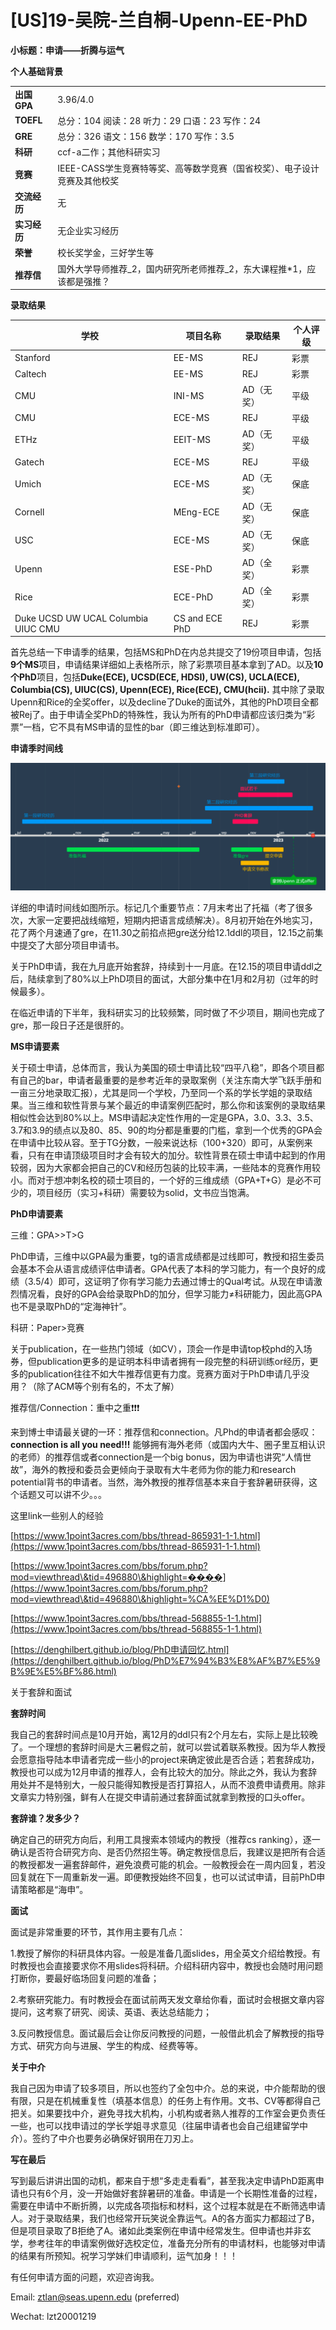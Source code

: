 # [US]19-吴院-兰自桐-Upenn-EE-PhD

**小标题：申请——折腾与运气**

**个人基础背景**

|  |  |
| ----- | ----------------------------------------- |
| **出国GPA** | 3.96/4.0                                  |
| **TOEFL** | 总分：104 阅读：28 听力：29 口语：23 写作：24            |
| **GRE**   | 总分：326 语文：156 数学：170 写作：3.5               |
| **科研**    | ccf-a二作；其他科研实习                            |
| **竞赛**    | IEEE-CASS学生竞赛特等奖、高等数学竞赛（国省校奖）、电子设计竞赛及其他校奖 |
| **交流经历**  | 无                                         |
| **实习经历**  | 无企业实习经历                                   |
| **荣誉**    | 校长奖学金，三好学生等                               |
| **推荐信**   | 国外大学导师推荐_2，国内研究所老师推荐_2，东大课程推\*1，应该都是强推？   |

**录取结果**

| 学校                                  | 项目名称           | 录取结果   | 个人评级 |
| ----------------------------------- | -------------- | ------ | ---- |
| Stanford                            | EE-MS          | REJ    | 彩票   |
| Caltech                             | EE-MS          | REJ    | 彩票   |
| CMU                                 | INI-MS         | AD（无奖） | 平级   |
| CMU                                 | ECE-MS         | REJ    | 平级   |
| ETHz                                | EEIT-MS        | AD（无奖） | 平级   |
| Gatech                              | ECE-MS         | REJ    | 平级   |
| Umich                               | ECE-MS         | AD（无奖） | 保底   |
| Cornell                             | MEng-ECE       | AD（无奖） | 保底   |
| USC                                 | ECE-MS         | AD（无奖） | 保底   |
| Upenn                               | ESE-PhD        | AD（全奖） | 彩票   |
| Rice                                | ECE-PhD        | AD（全奖） | 彩票   |
| Duke UCSD UW UCAL Columbia UIUC CMU | CS and ECE PhD | REJ    | 彩票   |

首先总结一下申请季的结果，包括MS和PhD在内总共提交了19份项目申请，包括**9个MS**项目，申请结果详细如上表格所示，除了彩票项目基本拿到了AD。以及**10个PhD**项目，包括**Duke(ECE), UCSD(ECE, HDSI), UW(CS), UCLA(ECE), Columbia(CS), UIUC(CS), Upenn(ECE), Rice(ECE), CMU(hcii).** 其中除了录取Upenn和Rice的全奖offer，以及decline了Duke的面试外，其他的PhD项目全都被Rej了。由于申请全奖PhD的特殊性，我认为所有的PhD申请都应该归类为“彩票”一档，它不具有MS申请的显性的bar（即三维达到标准即可）。

**申请季时间线**

![](images/image1.png)

详细的申请时间线如图所示。标记几个重要节点：7月末考出了托福（考了很多次，大家一定要把战线缩短，短期内把语言成绩解决）。8月初开始在外地实习，花了两个月速通了gre，在11.30之前掐点把gre送分给12.1ddl的项目，12.15之前集中提交了大部分项目申请书。

关于PhD申请，我在九月底开始套辞，持续到十一月底。在12.15的项目申请ddl之后，陆续拿到了80%以上PhD项目的面试，大部分集中在1月和2月初（过年的时候最多）。

在临近申请的下半年，我科研实习的比较频繁，同时做了不少项目，期间也完成了gre，那一段日子还是很肝的。

**MS申请要素**

关于硕士申请，总体而言，我认为美国的硕士申请比较“四平八稳”，即各个项目都有自己的bar，申请者最重要的是参考近年的录取案例（关注东南大学飞跃手册和一亩三分地录取汇报），尤其是同一个学校，乃至同一个系的学长学姐的录取结果。当三维和软性背景与某个最近的申请案例匹配时，那么你和该案例的录取结果相似性会达到80%以上。MS申请起决定性作用的一定是GPA，3.0、3.3、3.5、3.7和3.9的绩点以及80、85、90的均分都是重要的门槛，拿到一个优秀的GPA会在申请中比较从容。至于TG分数，一般来说达标（100+320）即可，从案例来看，只有在申请顶级项目时才会有较大的加分。软性背景在硕士申请中起到的作用较弱，因为大家都会把自己的CV和经历包装的比较丰满，一些陆本的竞赛作用较小。而对于想冲刺名校的硕士项目的，一个好的三维成绩（GPA+T+G）是必不可少的，项目经历（实习+科研）需要较为solid，文书应当饱满。

**PhD申请要素**

三维：GPA>>T>G

PhD申请，三维中以GPA最为重要，tg的语言成绩都是过线即可，教授和招生委员会基本不会从语言成绩评估申请者。GPA代表了本科的学习能力，有一个良好的成绩（3.5/4）即可，这证明了你有学习能力去通过博士的Qual考试。从现在申请激烈情况看，良好的GPA会给录取PhD的加分，但学习能力≠科研能力，因此高GPA也不是录取PhD的“定海神针”。

科研：Paper>竞赛

关于publication，在一些热门领域（如CV），顶会一作是申请top校phd的入场券，但publication更多的是证明本科申请者拥有一段完整的科研训练or经历，更多的publication往往不如大牛推荐信更有力度。竞赛方面对于PhD申请几乎没用？（除了ACM等个别有名的，不太了解）

推荐信/Connection：重中之重❗❗❗

来到博士申请最关键的一环：推荐信和connection。凡Phd的申请者都会感叹：**connection is all you need!!!** 能够拥有海外老师（或国内大牛、圈子里互相认识的老师）的推荐信或者connection是一个big bonus，因为申请也讲究“人情世故”，海外的教授和委员会更倾向于录取有大牛老师为你的能力和research potential背书的申请者。当然，海外教授的推荐信基本来自于套辞暑研获得，这个话题又可以讲不少。。。

这里link一些别人的经验

[https://www.1point3acres.com/bbs/thread-865931-1-1.html](https://www.1point3acres.com/bbs/thread-865931-1-1.html)

[https://www.1point3acres.com/bbs/forum.php?mod=viewthread\&tid=496880\&highlight=����](https://www.1point3acres.com/bbs/forum.php?mod=viewthread\&tid=496880\&highlight=%CA%EE%D1%D0)

[https://www.1point3acres.com/bbs/thread-568855-1-1.html](https://www.1point3acres.com/bbs/thread-568855-1-1.html)

[https://denghilbert.github.io/blog/PhD申请回忆.html](https://denghilbert.github.io/blog/PhD%E7%94%B3%E8%AF%B7%E5%9B%9E%E5%BF%86.html)

关于套辞和面试

**套辞时间**

我自己的套辞时间点是10月开始，离12月的ddl只有2个月左右，实际上是比较晚了。一个理想的套辞时间是大三暑假之前，就可以尝试着联系教授。因为华人教授会愿意指导陆本申请者完成一些小的project来确定彼此是否合适；若套辞成功，教授也可以成为12月申请的推荐人，会有比较大的加分。除此之外，我认为套辞用处并不是特别大，一般只能得知教授是否打算招人，从而不浪费申请费用。除非文章实力特别强，鲜有人在提交申请前通过套辞面试就拿到教授的口头offer。

**套辞谁？发多少？**

确定自己的研究方向后，利用工具搜索本领域内的教授（推荐cs ranking），逐一确认是否符合研究方向、是否仍然招生等。确定教授信息后，我建议是把所有合适的教授都发一遍套辞邮件，避免浪费可能的机会。一般教授会在一周内回复，若没回复就在下一周重新发一遍。即便教授始终不回复，也可以试试申请，目前PhD申请策略都是“海申”。

**面试**

面试是非常重要的环节，其作用主要有几点：

1.教授了解你的科研具体内容。一般是准备几面slides，用全英文介绍给教授。有时教授也会直接要求你不用slides将科研。介绍科研内容中，教授也会随时用问题打断你，要最好临场回复问题的准备；

2.考察研究能力。有时教授会在面试前两天发文章给你看，面试时会根据文章内容提问，这考察了研究、阅读、英语、表达总结能力；

3.反问教授信息。面试最后会让你反问教授的问题，一般借此机会了解教授的指导方式、研究方向与进展、学生的构成、经费等等。

**关于中介**

我自己因为申请了较多项目，所以也签约了全包中介。总的来说，中介能帮助的很有限，只是在机械重复性（填基本信息）的任务上有作用。文书、CV等都得自己把关。如果要找中介，避免寻找大机构，小机构或者熟人推荐的工作室会更负责任一些，也可以找申请过的学长学姐寻求意见（往届申请者也会自己组建留学中介）。签约了中介也要务必确保好钢用在刀刃上。

**写在最后**

写到最后讲讲出国的动机，都来自于想“多走走看看”，甚至我决定申请PhD距离申请也只有6个月，没一开始做好套辞暑研的准备。申请是一个长期性准备的过程，需要在申请中不断折腾，以完成各项指标和材料，这个过程本就是在不断筛选申请人。对于录取结果，我们也经常开玩笑说全靠运气。A的各方面实力都超过了B，但是项目录取了B拒绝了A。诸如此类案例在申请中经常发生。但申请也并非玄学，参考往年的申请案例做好选校定位，准备充分所有的申请材料，也能够对申请的结果有所预知。祝学习学妹们申请顺利，运气加身！！！

有任何申请方面的问题，欢迎咨询我。

Email: [ztlan@seas.upenn.edu](mailto:ztlan@seas.upenn.edu) (preferred)

Wechat: lzt20001219
